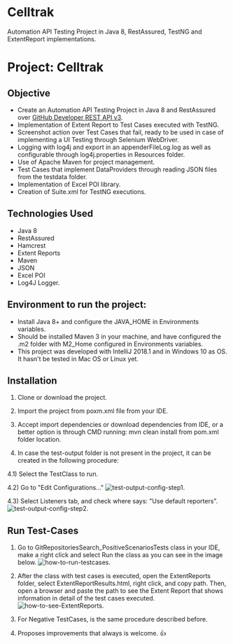 # Celltrak
 Automation API Testing Project in Java 8, RestAssured, TestNG and ExtentReport implementations.
 
 # **Project: Celltrak**

## **Objective**
- Create an Automation API Testing Project in Java 8 and RestAssured over [GitHub Developer REST API v3](https://developer.github.com/v3/search/).
- Implementation of Extent Report to Test Cases executed with TestNG.
- Screenshot action over Test Cases that fail, ready to be used in case of implementing a UI Testing through Selenium WebDriver.
- Logging with log4j and export in an appenderFileLog.log as well as configurable through log4j.properties in Resources folder.
- Use of Apache Maven for project management.
- Test Cases that implement DataProviders through reading JSON files from the testdata folder.
- Implementation of Excel POI library.
- Creation of Suite.xml for TestNG executions.

## **Technologies Used**
- Java 8
- RestAssured
- Hamcrest
- Extent Reports
- Maven
- JSON
- Excel POI
- Log4J Logger.

## **Environment to run the project:**
- Install Java 8+ and configure the JAVA_HOME in Environments variables.
- Should be installed Maven 3 in your machine, and have configured the .m2 folder with M2_Home configured in Environments variables.
- This project was developed with IntelliJ 2018.1 and in Windows 10 as OS. It hasn't be tested in Mac OS or Linux yet.

## **Installation**
1) Clone or download the project.
2) Import the project from poxm.xml file from your IDE.
3) Accept import dependencies or download dependencies from IDE, or a better option is through CMD running: mvn clean install from pom.xml folder location.

4) In case the test-output folder is not present in the project, it can be created in the following procedure:

4.1) Select the TestClass to run.

4.2) Go to "Edit Configurations..."
![test-output-config-step1](https://github.com/nicolaslopez82/celltrak/blob/master/ReadmeImages/test-output-config-step1.jpg).

4.3) Select Listeners tab, and check where says: "Use default reporters".
![test-output-config-step2](https://github.com/nicolaslopez82/celltrak/blob/master/ReadmeImages/test-output-config-step2.png).

## **Run Test-Cases**
1) Go to GitRepositoriesSearch_PositiveScenariosTests class in your IDE, make a right click and select Run the class as you can see in the image below. 
![how-to-run-testcases](https://github.com/nicolaslopez82/celltrak/blob/master/ReadmeImages/how-to-run-positive-testcases.jpg).

2) After the class with test cases is executed, open the ExtentReports folder, select ExtentReportResults.html, right click, and copy path. Then, open a browser and paste the path to see the Extent Report that shows information in detail of the test cases executed.
![how-to-see-ExtentReports](https://github.com/nicolaslopez82/celltrak/blob/master/ReadmeImages/how-to-see-ExtentReports.jpg).
3) For Negative TestCases, is the same procedure described before.

4) Proposes improvements that always is welcome. :+1:

